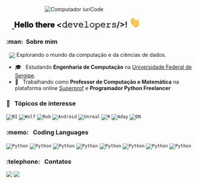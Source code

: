 <img src="https://raw.githubusercontent.com/MicaelliMedeiros/micaellimedeiros/master/image/computer-illustration.png" min-width="400px" max-width="400px" width="400px" align="right" alt="Computador iuriCode">
<p align="left">
<h2><a id="user-content--𝐇𝐞𝐥𝐥𝐨-𝐭𝐡𝐞𝐫𝐞-𝐟𝐞𝐥𝐥𝐨𝐰-𝚍𝚎𝚟𝚎𝚕𝚘𝚙𝚎𝚛𝚜-" class="anchor" aria-hidden="true" href="#-𝐇𝐞𝐥𝐥𝐨-𝐭𝐡𝐞𝐫𝐞-𝐟𝐞𝐥𝐥𝐨𝐰-𝚍𝚎𝚟𝚎𝚕𝚘𝚙𝚎𝚛𝚜-">
<svg class="octicon octicon-link" viewBox="0 0 16 16" version="1.1" width="16" height="16" aria-hidden="true">
</svg>
</a> 
<strong>𝐇𝐞𝐥𝐥𝐨 𝐭𝐡𝐞𝐫𝐞 &lt;𝚍𝚎𝚟𝚎𝚕𝚘𝚙𝚎𝚛𝚜/&gt;! </strong>
<img src="https://github.com/ABSphreak/ABSphreak/raw/master/gifs/Hi.gif" width="30px" style="max-width:100%;"></a></h2>
</p>
<p align="left"> 
  <h3> :man: &nbsp;Sobre mim </h3>

&nbsp;  <a href="#" alt="Dados">
<img src="https://www.globaltec.com.br/wp-content/uploads/2021/01/5ab1a21aaafa93397c0d6eedcb24731e-computer-laptop-icon-by-vexels.png" width="30px" align='center'></a> Explorando o mundo da computação e da ciências de dados.
- 🎓 &nbsp; Estudando **Engenharia de Computação** na <a href="https://www.ufs.br">Universidade Federal de Sergipe</a>.
- 💼 &nbsp; Trabalhando como **Professor de Computação e Matemática** na plataforma online <a href="https://www.superprof.com.br/">Superprof</a> e **Programador Python Freelancer**

</p>
<h3> 🤔 &nbsp; Tópicos de interesse </h3>

  <code><img height="30" src="https://img.shields.io/badge/-Power%20BI-171615?style=plastic&logo=Power%20BI" alt="BI"/></code>
  <code><img height="30" src="https://img.shields.io/badge/-Wolfram%20Alpha-171615?style=plastic&labelColor=171615&logo=Wolfram&logoColor=red" alt="Wolf"/></code>
  <code><img height="30" src="https://img.shields.io/badge/-Robotics-171615?style=plastic&labelColor=171615&logo=Instructables&logoColor=yellow&logoWidth=40)" alt="Rob"/></code>
    <code><img height="30" src="https://img.shields.io/badge/-Mobile%20Dev.-171615?style=plastic&labelColor=171615&logo=Android" alt="Android"/></code>
    <code><img height="30" src="https://img.shields.io/badge/-Game%20Dev.-171615?style=plastic&labelColor=171615&logo=Unreal%20Engine" alt="Unreal"/></code>
    <code><img height="30" src="https://img.shields.io/badge/-R-171615?style=plastic&labelColor=171615&logo=R&logoColor=blue" alt="R"/></code>
    <code><img height="30" src="https://img.shields.io/badge/-Hackaday-171615?style=plastic&labelColor=171615&logo=Hackaday" alt="Aday"/></code>
    <code><img height="30" src="https://img.shields.io/badge/-Design%20Patterns-171615?style=plastic&labelColor=171615&logo=Designer%20News" alt="DN"/></code>
<h3> :memo: &nbsp; Coding Languages </h3>

   <code><img height="30" src="https://img.shields.io/badge/-Python-171615?style=plastic&labelColor=171615&logo=Python" alt="Python"/></code>
   <code><img height="30" src="https://img.shields.io/badge/-Javascript-171615?style=plastic&labelColor=171615&logo=Javascript" alt="Python"/></code>
   <code><img height="30" src="https://img.shields.io/badge/-Java-171615?style=plastic&labelColor=171615&logo=Java" alt="Python"/></code>
   <code><img height="30" src="https://img.shields.io/badge/-HTML5-171615?style=plastic&labelColor=171615&logo=HTML5" alt="Python"/></code>
   <code><img height="30" src="https://img.shields.io/badge/-CSharp-171615?style=plastic&labelColor=171615&logo=C%20Sharp" alt="Python"/></code>
   <code><img height="30" src="https://img.shields.io/badge/-C-171615?style=plastic&logo=C&logoColor=blue" alt="Python"/></code>
   <code><img height="30" src="https://img.shields.io/badge/-Delphi-171615?style=plastic&logo=Delphi&logoColor=red" alt="Python"/></code>
   <code><img height="30" src="https://img.shields.io/badge/-VBA-171615?style=plastic&logo=Microsoft%20Excel" alt="Python"/></code>


<p align="left">
  <h3> :telephone: &nbsp; Contatos</h3>
</p>
<p align="left">
  <a href="mailto:eduardo92005@gmail.com" alt="Gmail">
  <img height=30 src="https://img.shields.io/badge/-Gmail-FF0000?style=plastic&labelColor=FF0000&logo=gmail&logoColor=white&link=eduardo92005@gmail.com" /></a>

  <a href="https://www.linkedin.com/in/carlos-eduardo-silva-4a5b59204/" alt="Linkedin">
  <img height=30 src="https://img.shields.io/badge/-Linkedin-0e76a8?style=plastic&logo=Linkedin&logoColor=white&link=https://www.linkedin.com/in/carlos-eduardo-silva-4a5b59204/" /></a>

</p>  
